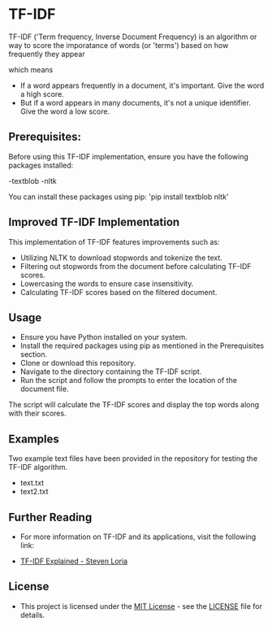# TF-IDF
TF-IDF ('Term frequency, Inverse Document Frequency) is an algorithm or way to score the imporatance of words (or 'terms') based on how frequently they appear

 which means
 - If a word appears frequently in a document, it's important. Give the word a high score.
 - But if a word appears in many documents, it's not a unique identifier. Give the word a low score.

## Prerequisites:
Before using this TF-IDF implementation, ensure you have the following packages installed:

-textblob
-nltk

You can install these packages using pip:
'pip install textblob nltk'

## Improved TF-IDF Implementation
This implementation of TF-IDF features improvements such as:

- Utilizing NLTK to download stopwords and tokenize the text.
- Filtering out stopwords from the document before calculating TF-IDF scores.
- Lowercasing the words to ensure case insensitivity.
- Calculating TF-IDF scores based on the filtered document.

## Usage
- Ensure you have Python installed on your system.
- Install the required packages using pip as mentioned in the Prerequisites section.
- Clone or download this repository.
- Navigate to the directory containing the TF-IDF script.
- Run the script and follow the prompts to enter the location of the document file.

The script will calculate the TF-IDF scores and display the top words along with their scores.

## Examples
Two example text files have been provided in the repository for testing the TF-IDF algorithm.

- text.txt
- text2.txt
  
## Further Reading
- For more information on TF-IDF and its applications, visit the following link:

- [TF-IDF Explained - Steven Loria](https://stevenloria.com/tf-idf/)

## License
- This project is licensed under the [MIT License](LICENSE) - see the [LICENSE](LICENSE) file for details.
